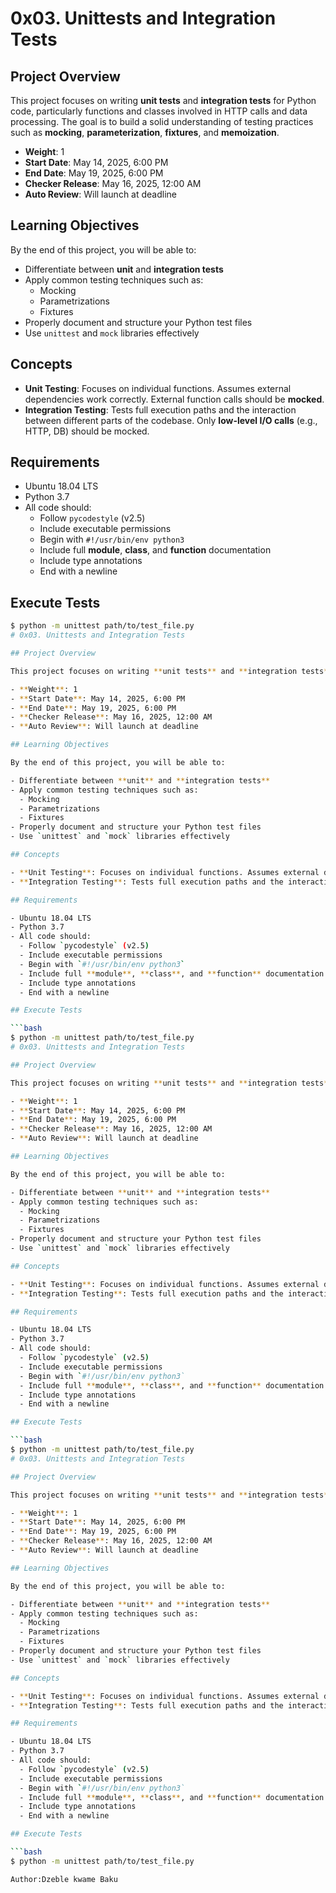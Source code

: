 # 0x03. Unittests and Integration Tests

## Project Overview

This project focuses on writing **unit tests** and **integration tests** for Python code, particularly functions and classes involved in HTTP calls and data processing. The goal is to build a solid understanding of testing practices such as **mocking**, **parameterization**, **fixtures**, and **memoization**.

- **Weight**: 1
- **Start Date**: May 14, 2025, 6:00 PM
- **End Date**: May 19, 2025, 6:00 PM
- **Checker Release**: May 16, 2025, 12:00 AM
- **Auto Review**: Will launch at deadline

## Learning Objectives

By the end of this project, you will be able to:

- Differentiate between **unit** and **integration tests**
- Apply common testing techniques such as:
  - Mocking
  - Parametrizations
  - Fixtures
- Properly document and structure your Python test files
- Use `unittest` and `mock` libraries effectively

## Concepts

- **Unit Testing**: Focuses on individual functions. Assumes external dependencies work correctly. External function calls should be **mocked**.
- **Integration Testing**: Tests full execution paths and the interaction between different parts of the codebase. Only **low-level I/O calls** (e.g., HTTP, DB) should be mocked.

## Requirements

- Ubuntu 18.04 LTS
- Python 3.7
- All code should:
  - Follow `pycodestyle` (v2.5)
  - Include executable permissions
  - Begin with `#!/usr/bin/env python3`
  - Include full **module**, **class**, and **function** documentation
  - Include type annotations
  - End with a newline

## Execute Tests

```bash
$ python -m unittest path/to/test_file.py
# 0x03. Unittests and Integration Tests

## Project Overview

This project focuses on writing **unit tests** and **integration tests** for Python code, particularly functions and classes involved in HTTP calls and data processing. The goal is to build a solid understanding of testing practices such as **mocking**, **parameterization**, **fixtures**, and **memoization**.

- **Weight**: 1
- **Start Date**: May 14, 2025, 6:00 PM
- **End Date**: May 19, 2025, 6:00 PM
- **Checker Release**: May 16, 2025, 12:00 AM
- **Auto Review**: Will launch at deadline

## Learning Objectives

By the end of this project, you will be able to:

- Differentiate between **unit** and **integration tests**
- Apply common testing techniques such as:
  - Mocking
  - Parametrizations
  - Fixtures
- Properly document and structure your Python test files
- Use `unittest` and `mock` libraries effectively

## Concepts

- **Unit Testing**: Focuses on individual functions. Assumes external dependencies work correctly. External function calls should be **mocked**.
- **Integration Testing**: Tests full execution paths and the interaction between different parts of the codebase. Only **low-level I/O calls** (e.g., HTTP, DB) should be mocked.

## Requirements

- Ubuntu 18.04 LTS
- Python 3.7
- All code should:
  - Follow `pycodestyle` (v2.5)
  - Include executable permissions
  - Begin with `#!/usr/bin/env python3`
  - Include full **module**, **class**, and **function** documentation
  - Include type annotations
  - End with a newline

## Execute Tests

```bash
$ python -m unittest path/to/test_file.py
# 0x03. Unittests and Integration Tests

## Project Overview

This project focuses on writing **unit tests** and **integration tests** for Python code, particularly functions and classes involved in HTTP calls and data processing. The goal is to build a solid understanding of testing practices such as **mocking**, **parameterization**, **fixtures**, and **memoization**.

- **Weight**: 1
- **Start Date**: May 14, 2025, 6:00 PM
- **End Date**: May 19, 2025, 6:00 PM
- **Checker Release**: May 16, 2025, 12:00 AM
- **Auto Review**: Will launch at deadline

## Learning Objectives

By the end of this project, you will be able to:

- Differentiate between **unit** and **integration tests**
- Apply common testing techniques such as:
  - Mocking
  - Parametrizations
  - Fixtures
- Properly document and structure your Python test files
- Use `unittest` and `mock` libraries effectively

## Concepts

- **Unit Testing**: Focuses on individual functions. Assumes external dependencies work correctly. External function calls should be **mocked**.
- **Integration Testing**: Tests full execution paths and the interaction between different parts of the codebase. Only **low-level I/O calls** (e.g., HTTP, DB) should be mocked.

## Requirements

- Ubuntu 18.04 LTS
- Python 3.7
- All code should:
  - Follow `pycodestyle` (v2.5)
  - Include executable permissions
  - Begin with `#!/usr/bin/env python3`
  - Include full **module**, **class**, and **function** documentation
  - Include type annotations
  - End with a newline

## Execute Tests

```bash
$ python -m unittest path/to/test_file.py
# 0x03. Unittests and Integration Tests

## Project Overview

This project focuses on writing **unit tests** and **integration tests** for Python code, particularly functions and classes involved in HTTP calls and data processing. The goal is to build a solid understanding of testing practices such as **mocking**, **parameterization**, **fixtures**, and **memoization**.

- **Weight**: 1
- **Start Date**: May 14, 2025, 6:00 PM
- **End Date**: May 19, 2025, 6:00 PM
- **Checker Release**: May 16, 2025, 12:00 AM
- **Auto Review**: Will launch at deadline

## Learning Objectives

By the end of this project, you will be able to:

- Differentiate between **unit** and **integration tests**
- Apply common testing techniques such as:
  - Mocking
  - Parametrizations
  - Fixtures
- Properly document and structure your Python test files
- Use `unittest` and `mock` libraries effectively

## Concepts

- **Unit Testing**: Focuses on individual functions. Assumes external dependencies work correctly. External function calls should be **mocked**.
- **Integration Testing**: Tests full execution paths and the interaction between different parts of the codebase. Only **low-level I/O calls** (e.g., HTTP, DB) should be mocked.

## Requirements

- Ubuntu 18.04 LTS
- Python 3.7
- All code should:
  - Follow `pycodestyle` (v2.5)
  - Include executable permissions
  - Begin with `#!/usr/bin/env python3`
  - Include full **module**, **class**, and **function** documentation
  - Include type annotations
  - End with a newline

## Execute Tests

```bash
$ python -m unittest path/to/test_file.py

Author:Dzeble kwame Baku
